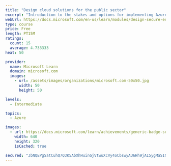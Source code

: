 ```yaml
---
title: "Design cloud solutions for the public sector"
excerpt: "Introduction to the stakes and options for implementing Azure to safeguard public sector data."
webUrl: https://docs.microsoft.com/en-us/learn/modules/design-secure-environment-government/
type: course
price: Free
length: PT15M
ratings:
  count: 15
  average: 4.733333
heat: 50

provider:
  name: Microsoft Learn
  domain: microsoft.com
  images:
    - url: /assets/images/organizations/microsoft.com-50x50.jpg
      width: 50
      height: 50

levels:
  - Intermediate

topics:
  - Azure

images:
  - url: https://docs.microsoft.com/learn/achievements/generic-badge-social.png
    width: 640
    height: 320
    isCached: true

secured: "JbNQEPgSatCuhQ7Q3K5AbXhHuinGjVtwuXcVy4oCbswyAU6Hh9jAI5ygMaSIGaohySulM9svlGhdKlU+ILydiRSvwBWmD64TmsmOmMKAKX630eC0JQIAOea8ap3GkdTL8E1EIEkRHJGVY+deZ/oQ6v/JJcvayjW7M7FD171TefCHWrXD1mj/sV595VmMRiPshZ+DOmhFYc9ItSt5m9PyBk4KG7DXrI7lwVdsmXb1qUE+WrQXIjaklFhxoc6HXVBJFAJs3Tgsmd6NGGMoUo0KzCaJ02o2DuSpRR5mBAAGjxn+R9t5KzwmIXIkULpqcnQD+U2ldM6Tyd92UrQaa0LoeDypuGq3AXmakJd4lykXFf6rSKRAiBI6mxQP2RCxdm+Q2t6YOJo/9TOGOTW7iwwjRLngY3l66kj/eXLjQUfAO8w=;3xEZx8bpPq+bGbkL+Bd+2A=="
---
```


